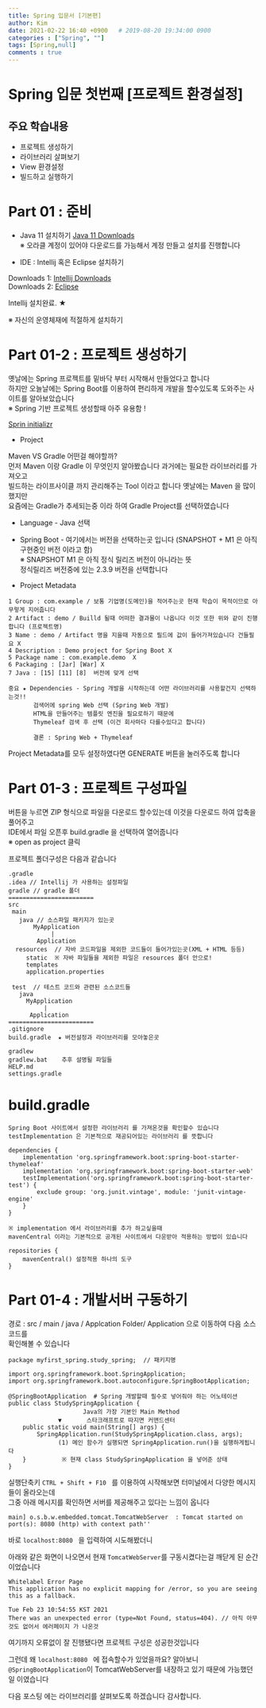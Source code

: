 ```yaml
---
title: Spring 입문서 [기본편]
author: Kim
date: 2021-02-22 16:40 +0900   # 2019-08-20 19:34:00 0900
categories : ["Spring", ""]
tags: [Spring,null]
comments : true
---
```


# Spring 입문 첫번째 [프로젝트 환경설정]

## 주요 학습내용

* 프로젝트 생성하기
* 라이브러리 살펴보기
* View 환경설정
* 빌드하고 실행하기


# Part 01 : 준비

* Java 11 설치하기
<a href="https://www.oracle.com/java/technologies/javase-jdk11-downloads.html">Java 11 Downloads</a><br>
※ 오라클 계정이 있어야 다운로드를 가능해서 계정 만들고 설치를 진행합니다<br>


* IDE : Intellij 혹은 Eclipse 설치하기<br>

Downloads 1: <a href="https://www.jetbrains.com/ko-kr/idea/download/#section=windows">Intellij Downloads</a><br>
Downloads 2: <a href="https://www.eclipse.org/downloads/">Eclipse</a><br>

Intellij 설치완료. ★

※ 자신의 운영체재에 적절하게 설치하기

# Part 01-2 : 프로젝트 생성하기

옛날에는 Spring 프로젝트를 밑바닥 부터 시작해서 만들었다고 합니다<br>
하지만 오늘날에는 Spring Boot를 이용하여 편리하게 개발을 할수있도록 도와주는 사이트를 알아보았습니다<br>
※ Spring 기반 프로젝트 생성할때 아주 유용함 !

<a href="https://start.spring.io/">Sprin initializr </a>

* Project<br>

Maven VS Gradle 어떤걸 해야할까?<br>
먼저 Maven 이랑 Gradle 이 무엇인지 알아봤습니다 과거에는 필요한 라이브러리를 가져오고<br>
빌드하는 라이프사이클 까지 관리해주는 Tool 이라고 합니다 옛날에는 Maven 을 많이 했지만<br>
요즘에는 Gradle가 추세되는중 이라 하여 Gradle Project를 선택하였습니다

* Language - Java 선택

* Spring Boot - 여기에서는 버전을 선택하는곳 입니다 (SNAPSHOT + M1 은 아직 구현중인 버전 이라고 함)<br>
※ SNAPSHOT M1 은 아직 정식 릴리즈 버전이 아니라는 뜻<br>
정식릴리즈 버전중에 있는 2.3.9 버전을 선택합니다

* Project Metadata<br>

```
1 Group : com.example / 보통 기업명(도메인)을 적어주는곳 현재 학습이 목적이므로 아무렇게 지어줍니다
2 Artifact : demo / Builld 될때 어떠한 결과물이 나옵니다 이것 또한 위와 같이 진행합니다 (프로젝트명)
3 Name : demo / Artifact 명을 지을때 자동으로 필드에 값이 들어가져있습니다 건들필요 X
4 Description : Demo project for Spring Boot X
5 Package name : com.example.demo  X
6 Packaging : [Jar] [War] X
7 Java : [15] [11] [8]  버전에 맞게 선택

중요 ★ Dependencies - Spring 개발을 시작하는데 어떤 라이브러리를 사용할건지 선택하는것!!
       검색어에 spring Web 선택 (Spring Web 개발)
       HTML을 만들어주는 템플릿 엔진을 필요로하기 때문에
       Thymeleaf 검색 후 선택 (이건 회사마다 다를수있다고 합니다)

       결론 : Spring Web + Thymeleaf
```

Project Metadata를 모두 설정하였다면 GENERATE 버튼을 눌러주도록 합니다 <br>


# Part 01-3 : 프로젝트 구성파일

버튼을 누르면 ZIP 형식으로 파일을 다운로드 할수있는데 이것을 다운로드 하여 압축을 풀어주고<br>
IDE에서 파일 오픈후 build.gradle 을 선택하여 열어줍니다<br>
※ open as project 클릭<br>

프로젝트 폴더구성은 다음과 같습니다

```
.gradle
.idea // Intellij 가 사용하는 설정파일
gradle // gradle 폴더
========================
src
 main
   java // 소스파일 패키지가 있는곳
       MyApplication 
            |
        Application
  resources  // 자바 코드파일을 제외한 코드들이 들어가있는곳(XML + HTML 등등)
     static  ※ 자바 파일들을 제외한 파일은 resources 폴더 안으로!
     templates
     application.properties    

 test  // 테스트 코드와 관련된 소스코드들
   java
     MyApplication
          |
      Application
========================
.gitignore
build.gradle  ★ 버전설정과 라이브러리를 모아놓은곳

gradlew
gradlew.bat    추후 설명될 파일들
HELP.md       
settings.gradle
```
# build.gradle

```
Spring Boot 사이트에서 설정한 라이브러리 를 가져온것을 확인할수 있습니다
testImplementation 은 기본적으로 재공되어있는 라이브러리 를 뜻합니다

dependencies { 
	implementation 'org.springframework.boot:spring-boot-starter-thymeleaf'
	implementation 'org.springframework.boot:spring-boot-starter-web'
	testImplementation('org.springframework.boot:spring-boot-starter-test') {
		exclude group: 'org.junit.vintage', module: 'junit-vintage-engine'
	}
}

※ implementation 에서 라이브러리를 추가 하고싶을때
mavenCentral 이라는 기본적으로 공개된 사이트에서 다운받아 적용하는 방법이 있습니다

repositories {
	mavenCentral() 설정적용 하나의 도구
}
```

# Part 01-4 : 개발서버 구동하기

경로 : src / main / java / Applcation Folder/ Application 으로 이동하여 다음 소스코드를<br>
       확인해볼 수 있습니다

```
package myfirst_spring.study_spring;  // 패키지명

import org.springframework.boot.SpringApplication;
import org.springframework.boot.autoconfigure.SpringBootApplication;

@SpringBootApplication  # Spring 개발할때 필수로 넣어줘야 하는 어노테이션
public class StudySpringApplication {
                     Java의 가장 기본인 Main Method
              ▼       스타크래프트로 따지면 커맨드센터
	public static void main(String[] args) {          
		SpringApplication.run(StudySpringApplication.class, args);
              (1) 메인 함수가 실행되면 SpringApplication.run()을 실행하게됩니다
	}          ※ 현재 class StudySpringApplication 을 넣어준 상태
}
```

실행단축키 ```CTRL + Shift + F10 ``` 를 이용하여 시작해보면 터미널에서 다양한 메시지들이 올라오는데<br>
그중 아래 메시지를 확인하면 서버를 제공해주고 있다는 느낌이 옵니다<br>

```main] o.s.b.w.embedded.tomcat.TomcatWebServer  : Tomcat started on port(s): 8080 (http) with context path''```

바로 ```localhost:8080 ``` 을 입력하여 시도해봤더니<br>

아래와 같은 화면이 나오면서 현재 ```TomcatWebServer```를 구동시켰다는걸 깨닫게 된 순간이었습니다
```
Whitelabel Error Page
This application has no explicit mapping for /error, so you are seeing this as a fallback.

Tue Feb 23 10:54:55 KST 2021
There was an unexpected error (type=Not Found, status=404). // 아직 아무것도 없어서 에러페이지 가 나온것
```
여기까지 오류없이 잘 진행됐다면 프로젝트 구성은 성공한것입니다<br>

그런데 왜 ```localhost:8080 ``` 에 접속할수가 있었을까요? 알아보니 ```@SpringBootApplication```이 TomcatWebServer를 내장하고 있기 때문에 가능했던 일 이였습니다

다음 포스팅 에는 라이브러리를 살펴보도록 하겠습니다 감사합니다.




